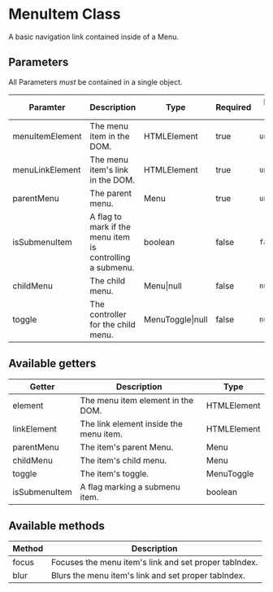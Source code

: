 # MenuItem Class

A basic navigation link contained inside of a Menu.

## Parameters

All Parameters _must_ be contained in a single object.

| Paramter | Description | Type | Required | Default Value |
| --- | --- | --- | --- | --- |
| menuItemElement | The menu item in the DOM. | HTMLElement | true | `undefined` |
| menuLinkElement | The menu item's link in the DOM. | HTMLElement | true | `undefined` |
| parentMenu | The parent menu. | Menu | true | `undefined` |
| isSubmenuItem | A flag to mark if the menu item is controlling a submenu. | boolean | false | `false` |
| childMenu | The child menu. | Menu\|null | false | `null` |
| toggle | The controller for the child menu. | MenuToggle\|null | false | `null` |

## Available getters

| Getter |  Description | Type |
| --- | --- | --- |
| element | The menu item element in the DOM. | HTMLElement |
| linkElement | The link element inside the menu item. | HTMLElement |
| parentMenu | The item's parent Menu. | Menu |
| childMenu | The item's child menu. | Menu|null |
| toggle | The item's toggle. | MenuToggle|null |
| isSubmenuItem | A flag marking a submenu item. | boolean |

## Available methods

| Method | Description |
| --- | --- |
| focus | Focuses the menu item's link and set proper tabIndex. |
| blur | Blurs the menu item's link and set proper tabIndex. |
